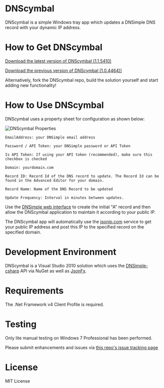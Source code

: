 DNScymbal
=========
DNScymbal is a simple Windows tray app which updates a DNSimple DNS record with your dynamic IP address. 

How to Get DNScymbal
====================
[Download the latest version of DNScymbal (1.1.5410)](http://www.dittenhafer.net/downloads/DNScymbal/DNScymbalSetup-1.1.5410.msi)

[Download the previous version of DNScymbal (1.0.4464))](http://www.dittenhafer.net/downloads/DNScymbal/DNScymbalSetup.msi)

Alternatively, fork the DNScymbal repo, build the solution yourself and start adding new functionality! 

How to Use DNScymbal
====================
DNScymbal uses a property sheet for configuration as shown below:

![DNScymbal Properties](https://raw.github.com/dwdii/DNScymbal/master/readme/DnsCymbalProperties.png "DNScymbal Properties")

    EmailAddress: your DNSimple email address

    Password / API Token: your DNSimple password or API Token

	Is API Token: If using your API token (recommended), make sure this checkbox is checked

    Domain: yourdomain.com

    Record ID: Record Id of the DNS record to update. The Record Id can be found in the Advanced Editor for your domain.

    Record Name: Name of the DNS Record to be updated

    Update Frequency: Interval in minutes between updates.

Use the [DNSimple web interface](https://dnsimple.com/domains) to create the initial "A" record and then allow the DNScymbal application to maintain it according to your public IP.

The DNScymbal app will automatically use the [jsonip.com](http://jsonip.com/) service to get your public IP address
and post this IP to the specified record on the specified domain.

Development Environment
=======================
DNScymbal is a Visual Studio 2010 solution which uses the [DNSimple-csharp](https://github.com/anderly/dnsimple-csharp) API via NuGet 
as well as [JsonFx](https://github.com/jsonfx/jsonfx).

Requirements
============
The .Net Framework v4 Client Profile is required.

Testing
=======
Only lite manual testing on Windows 7 Professional has been performed. 

Please submit enhancements and issues via [this repo's issue tracking page](https://github.com/dwdii/DNScymbal/issues)

License
=======
MIT License

